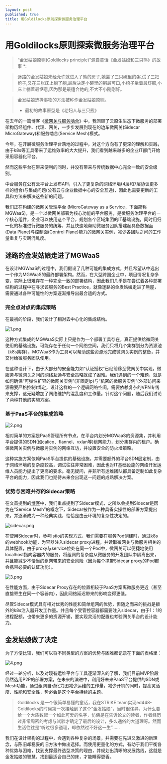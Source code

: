```yaml
---
layout: post
published: true
title: 用Goldilocks原则探索微服务治理平台
---
```

# 用Goldilocks原则探索微服务治理平台

> “金发姑娘原则(Goldilocks principle)”源自童话《金发姑娘和三只熊》的故事 *:

> 迷路的金发姑娘未经允许就进入了熊的房子,她尝了三只碗里的粥,试了三把椅子,又在三张床上躺了躺,最后决定小碗里的粥最可口,小椅子坐着最舒服,小床上躺着最惬意,因为那是最适合她的,不大不小刚刚好｡

> 金发姑娘选择事物的方法被称作金发姑娘原则。
> * 最初的故事原型是《老妇人与三只熊》

在去年的一篇博客《[微网关与服务啮合](https://insights.thoughtworks.cn/microgateway-and-service-mesh/)》中，我回顾了云原生生态下微服务的部署架构历经组件、代理、网关，一步步发展到现在的边车微网关(Sidecar MicroGateway)和服务啮合(Service Mesh)模式。

今年，在开展微服务治理平台落地的过程中，对这个方向有了更深的理解和实践，由于k8s等工具带来了运维效率的大大提升，我们看到越来越多的企业IT部门开始采用容器化平台。

然而这些平台在带来便利的同时，并没有带来与传统数据中心完全一致的安全级别。

中台服务在公有云平台上发布API，引入了更复杂的网络环境(4层和7层协议更多样的组合)与集成问题(公有云与企业数据中心的安全互通)，因此也需要更新的工具和方法来解决这些新的问题。

我们正在构建的微网关管理平台 (MicroGateway as a Service，下面简称MGWaaS)，是一个以微网关部署为核心功能的平台服务，是微服务治理平台的一个核心组件，企业可以使用这个平台，规划各个区域集团的IT基础设施，同时用归一化的标准进行微服务的统筹，并且快速地帮助微服务团队搭建起具备数据面(Data Plane)与控制面(Control Plane)能力的微网关实例，减少各团队之间的工作量重复与实践混乱度。

## 迷路的金发姑娘走进了MGWaaS

在设计MGWaaS的过程中，我们假设了几种可能的集成方式，并且希望从中选出一个作为MGWaaS的最终部署架构。然而，在大型跨国企业中，项目情况复杂多变，实际上很难存在一种完全一致的部署结构，因此我们几乎是在尝试着各种部署结构的过程中在寻求该服务的Best Practice，就像迷路的金发姑娘走进了熊屋，需要通过各种可能性的方案逐渐推导出最合适的方式。

### 完全点对点的集成策略

在最初的阶段，我们设计了相对去中心化的集成结构。

![1.png]({{site.baseurl}}/media/1.png)

这种方式集成的MGWaaS实际上只是作为一个部署工具存在，真正提供给微网关使用的基础设施，可能存在于任何一个网络空间，我们只将几个集群划分为资源池（k8s集群），MGWaaS作为工具可以帮助这些资源池完成微网关实例的整备，并交付给微服务团队使用。

在这种设计下，由于大部分的安全能力如“认证授权”已经前移至微网关中实现，微服务与微网关之间的网络互通与安全策略就成了困难。我们遇到的一个难题，就是如何确保“可弹性扩容的微网关实例”(非固定ip)与“机密的微服务实例”(外部访问来源需要严格控制)绑定，设计这样的一个逻辑网络空间，需要依赖复杂的VPN专线来支撑，这无疑增加了网络维护的混乱度和工作量。针对这个问题，随后我们讨论了两种其他的实施方案。

### 基于PaaS平台的集成策略

![2.png]({{site.baseurl}}/media/2.png)


相对简单的方案是PaaS管理所有节点，在平台内划分MGWaaS的资源集，并利用平台提供的SDN(如calico、flannel、vxlan等)组网能力，划分集群内的租户。确保微网关实例与微服务实例的网络互访，并设置安全的防火墙策略。

这种实施方案依赖PaaS平台提供的基础设施，并需要额外的平台SDN层定制，由于网络环境的复杂度较高，调试往往非常困难，因此也对IT基础设施的网络开发运维人员能力提出了更高的要求。毫无疑问，并非所有运维团队都具备定制如此复杂平台的能力，因此我们也期待未来会出现这一问题的成熟解决方案。

### 优势与困难并存的Sidecar策略

在文首提到的[博客](https://insights.thoughtworks.cn/microgateway-and-service-mesh/)中，我们重点提到了Sidecar模式，之所以会提到Sidecar是因为在“Service Mesh”的概念下，Sidecar被作为一种具备实操性的部署方案提出来，并逐渐成为一种经典实践，恰恰是由云环境的复杂性决定的。

![sidecar.png]({{site.baseurl}}/media/sidecar.png)

在使用Sidecar时，参考Istio的实现方式，我们需要在服务Pod创建时，通过k8s的webhook功能，为容器注入sidecar proxy进程，并读取微网关与微服务相关的具体配置，由于proxy与service位处在同一个Pod中，微网关可以便捷地使用localhost指向容器内的服务，将组网的复杂度从微服务的开发团队中隔离出来，并且能减少不恰当的组网带来的安全风险（因为每个携带Sidecar proxy的Pod都会携带必要的认证功能）。

![3.png]({{site.baseurl}}/media/3.png)

在性能方面，由于Sidecar Proxy存在的位置相较于PaaS方案离微服务更近（甚至直接寄生在同一个容器内），因此网络延迟带来的影响变得更低。

尽管Sidecar模式具有相对优秀的性能和简单组网的优势，但随之而来的挑战是额外的k8s注入器开发工作量。并且每个受管控容器都需要注入sidecar，由于1：1的进程配额，也带来更多的资源开销，要实现灵活的配置也考验网关平台的设计能力。

## 金发姑娘做了决定

为了方便比较，我们可以将不同类型的方案的优势与困难都记录在下面的表格里：

![4.png]({{site.baseurl}}/media/4.png)

经过一轮分析，以及对现有运维平台与工具逐渐深入的了解，我们目前MVP阶段仍然选用P2P的部署方案，在未来的演进中，利用好未来PaaS平台提供的SDN或Mesh功能，通过组网自动化力图减少运维的工作量，减少开销的同时，提高灵活度、性能和安全性，势必会是这个平台持续的主题。

> Goldilocks 是一个很简单易懂的童话，我在STRIKE team实现ed448-Goldilocks的时候第一次接触到了这个“金发姑娘”，当时很诧异，为什么要给一个大质数起一个如此可爱的名字，仿佛是在告诉论文的读者，作者经历过非常周密的考虑与试验才确定了最后的设计，多么通俗的大道理呀。然而生活往往是“听过很多道理，却依然过不好这一生”……

我们在设计架构的过程中，会遇到各种复杂的场景，并需要在先进又激进的新理念，与陈旧却稳妥的旧方法中做出选择。而使用更量化的方式，有助于我们平衡各种优势与困难，找到支撑最终选型决策的理由，并规划出清晰的发展路线，这就是金发姑娘的智慧，找到最适合自己的床，才能睡得更香。
